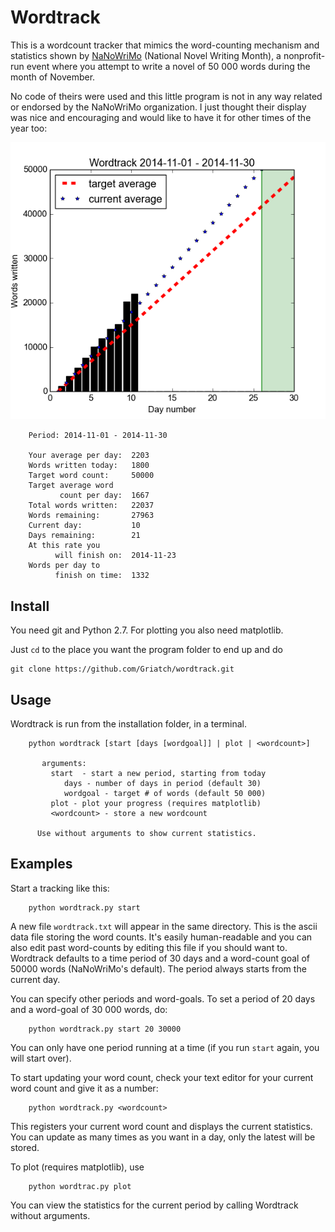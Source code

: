 Wordtrack
=========

This is a wordcount tracker that mimics the word-counting mechanism
and statistics shown by [NaNoWriMo](www.nanowrimo.org) (National Novel
Writing Month), a nonprofit-run event where you attempt to write a
novel of 50 000 words during the month of November.

No code of theirs were used and this little program is not in any way
related or endorsed by the NaNoWriMo organization. I just thought
their display was nice and encouraging and would like to have it for
other times of the year too:

![plot](plot_example.png)
```
    Period: 2014-11-01 - 2014-11-30

    Your average per day:  2203
    Words written today:   1800
    Target word count:     50000
    Target average word
           count per day:  1667
    Total words written:   22037
    Words remaining:       27963
    Current day:           10
    Days remaining:        21
    At this rate you
          will finish on:  2014-11-23
    Words per day to
          finish on time:  1332
```

## Install

You need git and Python 2.7. For plotting you also need matplotlib.

Just `cd` to the place you want the program folder to end up and do

```
git clone https://github.com/Griatch/wordtrack.git
```

## Usage

Wordtrack is run from the installation folder, in a terminal.

```
    python wordtrack [start [days [wordgoal]] | plot | <wordcount>]

       arguments:
         start  - start a new period, starting from today
            days - number of days in period (default 30)
            wordgoal - target # of words (default 50 000)
         plot - plot your progress (requires matplotlib)
         <wordcount> - store a new wordcount

      Use without arguments to show current statistics.
```


## Examples

Start a tracking like this:

```
    python wordtrack.py start
```

A new file `wordtrack.txt` will appear in the same directory.  This is
the ascii data file storing the word counts. It's easily
human-readable and you can also edit past word-counts by editing this
file if you should want to. Wordtrack defaults to a time period of 30
days and a word-count goal of 50000 words (NaNoWriMo's default). The
period always starts from the current day.

You can specify other periods and word-goals. To set a period of 20
days and a word-goal of 30 000 words, do:

```
    python wordtrack.py start 20 30000
```

You can only have one period running at a time (if you run `start`
again, you will start over).

To start updating your word count, check your text editor for your
current word count and give it as a number:

```
    python wordtrack.py <wordcount>
```

This registers your current word count and displays the current
statistics. You can update as many times as you want in a day, only
the latest will be stored.

To plot (requires matplotlib), use

```
    python wordtrac.py plot
```

You can view the statistics for the current period by calling
Wordtrack without arguments.
